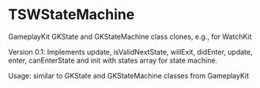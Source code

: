 # TSWStateMachine
GameplayKit GKState and GKStateMachine class clones, e.g., for WatchKit

Version 0.1:
Implements update, isValidNextState, willExit, didEnter, update, enter, canEnterState and init with states array for state machine.

Usage: similar to GKState and GKStateMachine classes from GameplayKit
